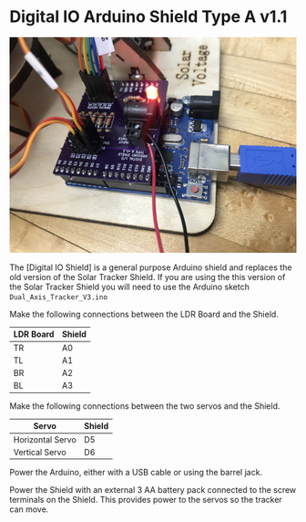 # Digital IO Arduino Shield Type A v1.1

![](digital-io-shield.jpg)

The [Digital IO Shield] is a general purpose Arduino shield and replaces the old version of the Solar Tracker Shield. If you are using the this version of the Solar Tracker Shield you will need to use the Arduino sketch `Dual_Axis_Tracker_V3.ino`

Make the following connections between the LDR Board and the Shield.

|LDR Board|Shield|
|---|---|
|TR|A0|
|TL|A1|
|BR|A2|
|BL|A3|

Make the following connections between the two servos and the Shield.

|Servo|Shield|
|---|---|
|Horizontal Servo|D5|
|Vertical Servo|D6|

Power the Arduino, either with a USB cable or using the barrel jack.

Power the Shield with an external 3 AA battery pack connected to the screw terminals on the Shield. This provides power to the servos so the tracker can move.




